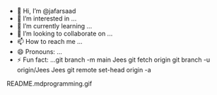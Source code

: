 - 👋 Hi, I’m @jafarsaad
- 👀 I’m interested in ...
- 🌱 I’m currently learning ...
- 💞️ I’m looking to collaborate on ...
- 📫 How to reach me ...
- 😄 Pronouns: ...
- ⚡ Fun fact: ...git branch -m main Jees
git fetch origin
git branch -u origin/Jees Jees
git remote set-head origin -a

<!---
jafarsaad/jafarsaad is a ✨ special ✨ repository because its `README.md` (this file) appears on your GitHub profile.
You can click the Preview link to take a look at your changes.
--->
README.mdprogramming.gif
